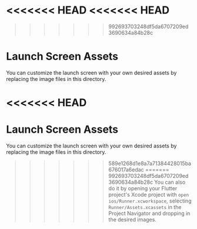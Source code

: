 <<<<<<< HEAD
<<<<<<< HEAD
=======
>>>>>>> 992693703248df5da6707209ed3690634a84b28c
# Launch Screen Assets

You can customize the launch screen with your own desired assets by replacing the image files in this directory.

<<<<<<< HEAD
=======
# Launch Screen Assets

You can customize the launch screen with your own desired assets by replacing the image files in this directory.

>>>>>>> 589e1268d1e8a7a71384428015ba676017a6edac
=======
>>>>>>> 992693703248df5da6707209ed3690634a84b28c
You can also do it by opening your Flutter project's Xcode project with `open ios/Runner.xcworkspace`, selecting `Runner/Assets.xcassets` in the Project Navigator and dropping in the desired images.